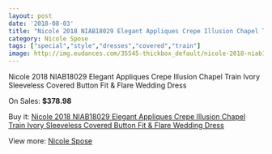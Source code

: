 ```yaml
---
layout: post
date: '2018-08-03'
title: "Nicole 2018 NIAB18029 Elegant Appliques Crepe Illusion Chapel Train Ivory Sleeveless Covered Button Fit & Flare Wedding Dress"
category: Nicole Spose
tags: ["special","style","dresses","covered","train"]
image: http://img.eudances.com/35545-thickbox_default/nicole-2018-niab18029-elegant-appliques-crepe-illusion-chapel-train-ivory-sleeveless-covered-button-fit-flare-wedding-dress.jpg
---
```

Nicole 2018 NIAB18029 Elegant Appliques Crepe Illusion Chapel Train Ivory Sleeveless Covered Button Fit & Flare Wedding Dress

On Sales: **$378.98**
<a href="https://www.eudances.com/en/nicole-spose/10677-nicole-2018-niab18029-elegant-appliques-crepe-illusion-chapel-train-ivory-sleeveless-covered-button-fit-flare-wedding-dress.html"><amp-img layout="responsive" width="600" height="600" src="//img.eudances.com/35545-thickbox_default/nicole-2018-niab18029-elegant-appliques-crepe-illusion-chapel-train-ivory-sleeveless-covered-button-fit-flare-wedding-dress.jpg" alt="Nicole 2018 NIAB18029 Elegant Appliques Crepe Illusion Chapel Train Ivory Sleeveless Covered Button Fit & Flare Wedding Dress 0" /></a>
<a href="https://www.eudances.com/en/nicole-spose/10677-nicole-2018-niab18029-elegant-appliques-crepe-illusion-chapel-train-ivory-sleeveless-covered-button-fit-flare-wedding-dress.html"><amp-img layout="responsive" width="600" height="600" src="//img.eudances.com/35547-thickbox_default/nicole-2018-niab18029-elegant-appliques-crepe-illusion-chapel-train-ivory-sleeveless-covered-button-fit-flare-wedding-dress.jpg" alt="Nicole 2018 NIAB18029 Elegant Appliques Crepe Illusion Chapel Train Ivory Sleeveless Covered Button Fit & Flare Wedding Dress 1" /></a>
<a href="https://www.eudances.com/en/nicole-spose/10677-nicole-2018-niab18029-elegant-appliques-crepe-illusion-chapel-train-ivory-sleeveless-covered-button-fit-flare-wedding-dress.html"><amp-img layout="responsive" width="600" height="600" src="//img.eudances.com/35546-thickbox_default/nicole-2018-niab18029-elegant-appliques-crepe-illusion-chapel-train-ivory-sleeveless-covered-button-fit-flare-wedding-dress.jpg" alt="Nicole 2018 NIAB18029 Elegant Appliques Crepe Illusion Chapel Train Ivory Sleeveless Covered Button Fit & Flare Wedding Dress 2" /></a>

Buy it: [Nicole 2018 NIAB18029 Elegant Appliques Crepe Illusion Chapel Train Ivory Sleeveless Covered Button Fit & Flare Wedding Dress](https://www.eudances.com/en/nicole-spose/10677-nicole-2018-niab18029-elegant-appliques-crepe-illusion-chapel-train-ivory-sleeveless-covered-button-fit-flare-wedding-dress.html "Nicole 2018 NIAB18029 Elegant Appliques Crepe Illusion Chapel Train Ivory Sleeveless Covered Button Fit & Flare Wedding Dress")

View more: [Nicole Spose](https://www.eudances.com/en/179-nicole-spose "Nicole Spose")